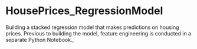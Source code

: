 # HousePrices_RegressionModel
Building a stacked regression model that makes predictions on housing prices. Previous to building the model, feature engineering is conducted in a separate Python Notebook., 
